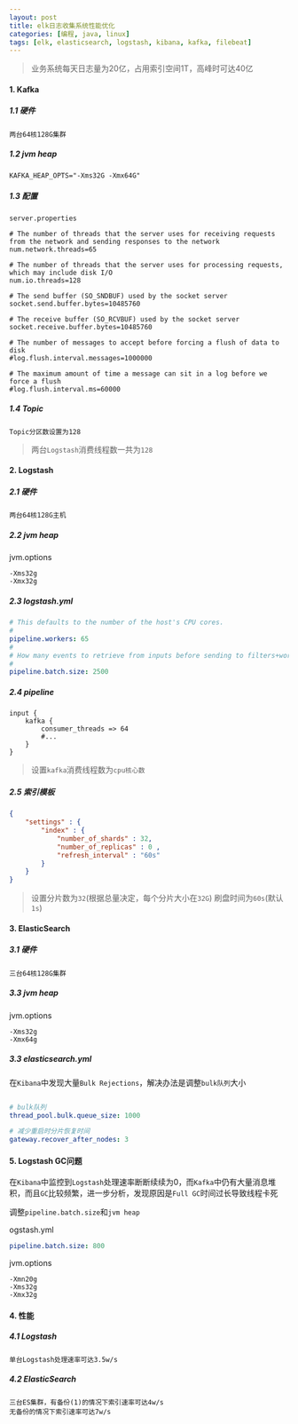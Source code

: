 ```yaml
---
layout: post
title: elk日志收集系统性能优化
categories: [编程, java, linux]
tags: [elk, elasticsearch, logstash, kibana, kafka, filebeat]
---
```



> 业务系统每天日志量为20亿，占用索引空间1T，高峰时可达40亿

#### 1. Kafka

##### 1.1 硬件

```
两台64核128G集群
```
##### 1.2 jvm heap

```
KAFKA_HEAP_OPTS="-Xms32G -Xmx64G"
```

##### 1.3 配置

`server.properties`
```
# The number of threads that the server uses for receiving requests from the network and sending responses to the network
num.network.threads=65

# The number of threads that the server uses for processing requests, which may include disk I/O
num.io.threads=128

# The send buffer (SO_SNDBUF) used by the socket server
socket.send.buffer.bytes=10485760

# The receive buffer (SO_RCVBUF) used by the socket server
socket.receive.buffer.bytes=10485760

# The number of messages to accept before forcing a flush of data to disk
#log.flush.interval.messages=1000000

# The maximum amount of time a message can sit in a log before we force a flush
#log.flush.interval.ms=60000
```

##### 1.4 Topic

```
Topic分区数设置为128
```

> 两台`Logstash`消费线程数一共为`128`

#### 2. Logstash

##### 2.1 硬件
```
两台64核128G主机
```

##### 2.2 jvm heap

jvm.options
```
-Xms32g
-Xmx32g
```

##### 2.3 logstash.yml

```yaml
# This defaults to the number of the host's CPU cores.
#
pipeline.workers: 65
#
# How many events to retrieve from inputs before sending to filters+workers
#
pipeline.batch.size: 2500
```

##### 2.4 pipeline

```
input {
    kafka {
        consumer_threads => 64
        #...
    }
}
```

> 设置`kafka`消费线程数为`cpu核心数`

##### 2.5 索引模板

```json
{
    "settings" : {
        "index" : {
            "number_of_shards" : 32,
            "number_of_replicas" : 0 ,
            "refresh_interval" : "60s"
        }
    }
}
```

> 设置分片数为`32`(根据总量决定，每个分片大小在`32G`)
> 刷盘时间为`60s`(默认`1s`)

#### 3. ElasticSearch

##### 3.1 硬件

```
三台64核128G集群
```

##### 3.3 jvm heap

jvm.options
```
-Xms32g
-Xmx64g
```

##### 3.3 elasticsearch.yml

在`Kibana`中发现大量`Bulk Rejections`，解决办法是调整`bulk队列`大小

```yaml

# bulk队列
thread_pool.bulk.queue_size: 1000

# 减少重启时分片恢复时间
gateway.recover_after_nodes: 3
```

#### 5. Logstash GC问题

在`Kibana`中监控到`Logstash`处理速率断断续续为0，而`Kafka`中仍有大量消息堆积，而且`GC`比较频繁，进一步分析，发现原因是`Full GC`时间过长导致线程卡死

调整`pipeline.batch.size`和`jvm heap`

ogstash.yml
```yaml
pipeline.batch.size: 800
```

jvm.options
```
-Xmn20g
-Xms32g
-Xmx32g
```

#### 4. 性能

##### 4.1 Logstash
```
单台Logstash处理速率可达3.5w/s
```

##### 4.2 ElasticSearch
```
三台ES集群，有备份(1)的情况下索引速率可达4w/s
无备份的情况下索引速率可达7w/s
```
